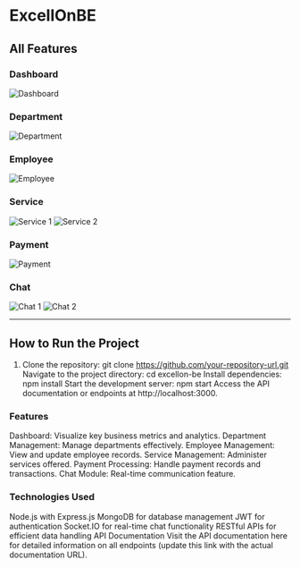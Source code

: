 # ExcellOnBE

## All Features

### Dashboard
![Dashboard](https://github.com/user-attachments/assets/9f256939-f2ca-4b6b-baca-2435b898c95a)

### Department
![Department](https://github.com/user-attachments/assets/57a52e64-50de-450c-bc3b-ee6d127174a6)

### Employee
![Employee](https://github.com/user-attachments/assets/77c2c1c5-e475-485f-9857-a1467bddc08e)

### Service
![Service 1](https://github.com/user-attachments/assets/4bc3ea5a-4d67-49fd-a53f-0cbccd30591c)
![Service 2](https://github.com/user-attachments/assets/8634f22a-404a-4b34-8b7b-c037c4c6dfe1)

### Payment
![Payment](https://github.com/user-attachments/assets/bdb25564-ad21-47da-b710-c29a80c89d9f)

### Chat
![Chat 1](https://github.com/user-attachments/assets/fe18cb9f-182d-41c2-b780-98c00376e041)
![Chat 2](https://github.com/user-attachments/assets/397dc937-e203-407d-9a15-345a2fe0521d)

---

## How to Run the Project

1. Clone the repository:
   git clone https://github.com/your-repository-url.git
Navigate to the project directory:
cd excellon-be
Install dependencies:
npm install
Start the development server:
npm start
Access the API documentation or endpoints at http://localhost:3000.
### Features
Dashboard: Visualize key business metrics and analytics.
Department Management: Manage departments effectively.
Employee Management: View and update employee records.
Service Management: Administer services offered.
Payment Processing: Handle payment records and transactions.
Chat Module: Real-time communication feature.
### Technologies Used
Node.js with Express.js
MongoDB for database management
JWT for authentication
Socket.IO for real-time chat functionality
RESTful APIs for efficient data handling
API Documentation
Visit the API documentation here for detailed information on all endpoints (update this link with the actual documentation URL).
